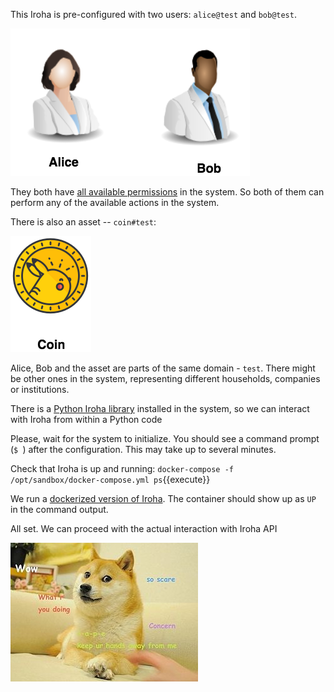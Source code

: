 This Iroha is pre-configured with two users: `alice@test` and `bob@test`. 

![Alice and Bob](assets/alicebob.png)

They both have [all available permissions](https://github.com/hyperledger/iroha/blob/master/shared_model/schema/primitive.proto#L29) in the system. 
So both of them can perform any of the available actions in the system. 

There is also an asset -- `coin#test`:

![Coin](assets/coin.png)

Alice, Bob and the asset are parts of the same domain - `test`. 
There might be other ones in the system, representing different households, companies or institutions.

There is a [Python Iroha library](https://github.com/hyperledger/iroha-python/) installed in the system, so we can interact with Iroha from within a Python code

Please, wait for the system to initialize. You should see a command prompt (`$ `) after the configuration. This may take up to several minutes.

Check that Iroha is up and running:
`docker-compose -f /opt/sandbox/docker-compose.yml ps`{{execute}}

We run a [dockerized version of Iroha](https://hub.docker.com/r/hyperledger/iroha/). 
The container should show up as `UP` in the command output.

All set. We can proceed with the actual interaction with Iroha API

![Coin Issue](assets/1.jpg)
